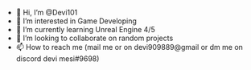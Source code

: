 - 👋 Hi, I’m @Devi101
- 👀 I’m interested in Game Developing
- 🌱 I’m currently learning Unreal Engine 4/5
- 💞️ I’m looking to collaborate on random projects
- 📫 How to reach me (mail me or on devi909889@gmail or dm me on discord devi mesi#9698)

<!---
Devi101/Devi101 is a ✨ special ✨ repository because its `README.md` (this file) appears on your GitHub profile.
You can click the Preview link to take a look at your changes.
--->
